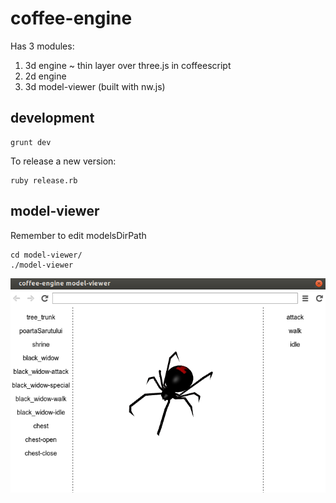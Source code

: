 coffee-engine
=============

Has 3 modules:

1. 3d engine ~ thin layer over three.js in coffeescript
2. 2d engine
3. 3d model-viewer (built with nw.js)

development
-----------

```
grunt dev
```

To release a new version:

```
ruby release.rb
```

model-viewer
------------

Remember to edit modelsDirPath

```
cd model-viewer/
./model-viewer
```

![screenshot](model-viewer/screenshot.png)
